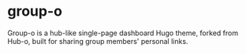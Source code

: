 # group-o
Group-o is a hub-like single-page dashboard Hugo theme, forked from Hub-o, built for sharing group members' personal links.
